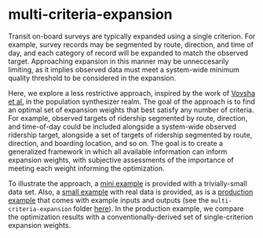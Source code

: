 multi-criteria-expansion
===============

Transit on-board surveys are typically expanded using a single criterion.  For example, survey records may be segmented by route, direction, and time of day, and each category of record will be expanded to match the observed target.  Approaching expansion in this manner may be unneccesarily limiting, as it implies observed data must meet a system-wide minimum quality threshold to be considered in the expansion.

Here, we explore a less restrictive approach, inspired by the work of [Vovsha et al.](http://onlinepubs.trb.org/onlinepubs/conferences/2014/ITM/Resources/21.pdf) in the population synthesizer realm.  The goal of the approach is to find an optimal set of expansion weights that best satisfy any number of criteria.  For example, observed targets of ridership segmented by route, direction, and time-of-day could be included alongside a system-wide observed ridership target, alongside a set of targets of ridership segmented by route, direction, and boarding location, and so on.  The goal is to create a generalized framework in which all available information can inform expansion weights, with subjective assessments of the importance of meeting each weight informing the optimization.

To illustrate the approach, a [mini example](mini-example.Rmd) is provided with a trivially-small data set.  Also, a [small example](small-example.Rmd) with real data is provided, as is a [production example](production-example.Rmd) that comes with example inputs and outputs (see the `multi-criteria-expansion` folder [here](https://mtcdrive.box.com/share-data)).  In the production example, we compare the optimization results with a conventionally-derived set of single-criterion expansion weights.
  
